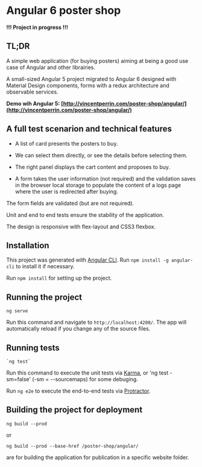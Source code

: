 # Angular 6 poster shop

**!!! Project in progress !!!**

## TL;DR

A simple web application (for buying posters) aiming at being a good use case of Angular and other librairies.

A small-sized Angular 5 project migrated to Angular 6 designed with Material Design components, forms with a redux architecture and observable services.

**Demo wih Angular 5: [http://vincentperrin.com/poster-shop/angular/](http://vincentperrin.com/poster-shop/angular/)**

## A full test scenarion and technical features

- A list of card presents the posters to buy.

- We can select them directly, or see the details before selecting them.

- The right panel displays the cart content and proposes to buy.

- A form takes the user information (not required) and the validation saves in the browser local storage to populate the content of a logs page where the user is redirected after buying.

The form fields are validated (but are not required).

Unit and end to end tests ensure the stability of the application.

The design is responsive with flex-layout and CSS3 flexbox.

## Installation

This project was generated with [Angular CLI](https://github.com/angular/angular-cli). Run `npm install -g angular-cli` to install it if necessary.

Run `npm install` for setting up the project.

## Running the project

    ng serve

Run this command and navigate to `http://localhost:4200/`. The app will automatically reload if you change any of the source files.

## Running tests

    `ng test`
    
Run this command to execute the unit tests via [Karma](https://karma-runner.github.io), or 'ng test -sm=false' (-sm = --sourcemaps) for some debuging.

Run `ng e2e` to execute the end-to-end tests via [Protractor](http://www.protractortest.org/).


## Building the project for deployment

    ng build --prod

or

    ng build --prod --base-href /poster-shop/angular/

are for building the application for publication in a specific website folder.
